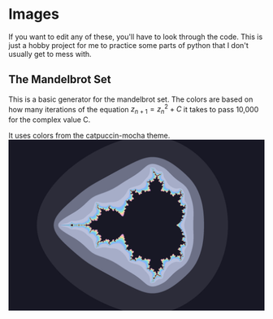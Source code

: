 # Images
If you want to edit any of these, you'll have to look through the code. This is just a hobby project for me to practice some parts of python that I don't usually get to mess with.

## The Mandelbrot Set
This is a basic generator for the mandelbrot set. The colors are based on how many iterations of the equation $z_{n+1} = z_{n}^{2} + C$ it takes to pass 10,000 for the complex value C.

It uses colors from the catpuccin-mocha theme.
![The Generated Image](Assets/mandelbrot.png)
